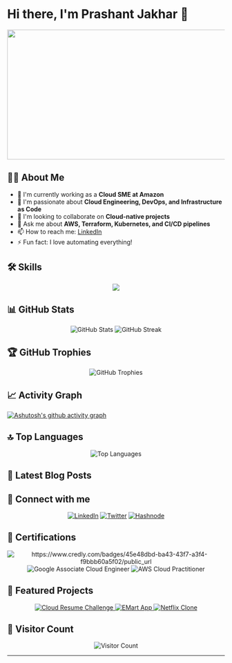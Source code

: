 # Hi there, I'm Prashant Jakhar 👋

<div align="center">
  <img src="https://media.giphy.com/media/dWesBcTLavkZuG35MI/giphy.gif" width="600" height="300"/>
</div>

## 👨‍💻 About Me
- 🔭 I'm currently working as a **Cloud SME at Amazon**
- 🌱 I'm passionate about **Cloud Engineering, DevOps, and Infrastructure as Code**
- 👯 I'm looking to collaborate on **Cloud-native projects**
- 💬 Ask me about **AWS, Terraform, Kubernetes, and CI/CD pipelines**
- 📫 How to reach me: [LinkedIn](https://linkedin.com/in/prashant-jakhar-44612418b)
- ⚡ Fun fact: I love automating everything!

## 🛠️ Skills
<p align="center">
  <a href="https://skillicons.dev">
    <img src="https://skillicons.dev/icons?i=aws,azure,gcp,terraform,kubernetes,docker,python,java,linux,git,jenkins" />
  </a>
</p>

## 📊 GitHub Stats
<p align="center">
  <img src="https://github-readme-stats.vercel.app/api?username=cyber-cl&show_icons=true&theme=radical" alt="GitHub Stats" />
  <img src="https://github-readme-streak-stats.herokuapp.com/?user=cyber-cl&theme=radical" alt="GitHub Streak" />
</p>

## 🏆 GitHub Trophies
<p align="center">
  <img src="https://github-profile-trophy.vercel.app/?username=cyber-cl&theme=radical&no-frame=true&no-bg=false&margin-w=4" alt="GitHub Trophies" />
</p>

## 📈 Activity Graph
[![Ashutosh's github activity graph](https://github-readme-activity-graph.vercel.app/graph?username=cyber-cl&theme=github-compact)](https://github.com/ashutosh00710/github-readme-activity-graph)

## 🔝 Top Languages
<p align="center">
  <img src="https://github-readme-stats.vercel.app/api/top-langs/?username=cyber-cl&layout=compact&theme=radical" alt="Top Languages" />
</p>

## 📝 Latest Blog Posts
<!-- BLOG-POST-LIST:START -->
<!-- BLOG-POST-LIST:END -->

## 🔗 Connect with me
<p align="center">
  <a href="https://linkedin.com/in/prashant-jakhar-44612418b"><img src="https://img.shields.io/badge/LinkedIn-0077B5?style=for-the-badge&logo=linkedin&logoColor=white" alt="LinkedIn"/></a>
  <a href="https://twitter.com/Prashantjakha17"><img src="https://img.shields.io/badge/Twitter-1DA1F2?style=for-the-badge&logo=twitter&logoColor=white" alt="Twitter"/></a>
  <a href="https://jakharprasant.hashnode.dev"><img src="https://img.shields.io/badge/Hashnode-2962FF?style=for-the-badge&logo=hashnode&logoColor=white" alt="Hashnode"/></a>
</p>

## 🏅 Certifications
<p align="center">
  <img src="" alt="https://www.credly.com/badges/45e48dbd-ba43-43f7-a3f4-f9bbb60a5f02/public_url" />
  <img src="https://www.credly.com/badges/74787f60-ad55-46e9-b3a7-03682e66d9e8" alt="Google Associate Cloud Engineer" />
  <img src="https://www.credly.com/badges/f2148073-7dfd-4743-baa9-1e3b0598ff46/public_url" alt="AWS Cloud Practitioner" />
</p>

## 🚀 Featured Projects
<p align="center">
  <a href="https://github.com/cyber-cl/cloud-resume-challenge">
    <img src="https://github-readme-stats.vercel.app/api/pin/?username=cyber-cl&repo=cloud-resume-challenge&theme=radical" alt="Cloud Resume Challenge" />
  </a>
  <a href="https://github.com/cyber-cl/emartapp">
    <img src="https://github-readme-stats.vercel.app/api/pin/?username=cyber-cl&repo=emartapp&theme=radical" alt="EMart App" />
  </a>
  <a href="https://github.com/cyber-cl/Netflix_Clone">
    <img src="https://github-readme-stats.vercel.app/api/pin/?username=cyber-cl&repo=Netflix_Clone&theme=radical" alt="Netflix Clone" />
  </a>
</p>

## 👀 Visitor Count
<p align="center">
  <img src="https://profile-counter.glitch.me/cyber-cl/count.svg" alt="Visitor Count" />
</p>

---
